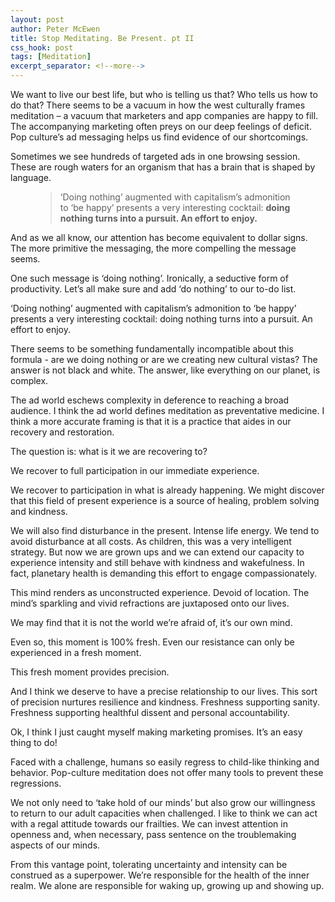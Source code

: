 ```yaml
---
layout: post
author: Peter McEwen
title: Stop Meditating. Be Present. pt II
css_hook: post
tags: [Meditation]
excerpt_separator: <!--more-->
---
```


We want to live our best life, but who is telling us that? Who tells us how to do that? There seems to be a vacuum in how the west culturally frames meditation – a vacuum that marketers and app companies are happy to fill. The accompanying marketing often preys on our deep feelings of deficit. Pop culture’s ad messaging helps us find evidence of our shortcomings.

Sometimes we see hundreds of targeted ads in one browsing session. These are rough waters for an organism that has a brain that is shaped by language.

<figure>
<blockquote>
    <p>‘Doing nothing’ augmented with capitalism’s admonition to ‘be happy’ presents a very interesting cocktail: <b>doing nothing turns into a pursuit. An effort to enjoy.</b></p>
</blockquote>
</figure>

And as we all know, our attention has become equivalent to dollar signs. The more primitive the messaging, the more compelling the message seems.

One such message is ‘doing nothing’.  Ironically, a seductive form of productivity. Let’s all make sure and add ‘do nothing’ to our to-do list.

‘Doing nothing’ augmented with capitalism’s admonition to ‘be happy’ presents a very interesting cocktail: doing nothing turns into a pursuit. An effort to enjoy.   

There seems to be something fundamentally incompatible about this formula - are we doing nothing or are we creating new cultural vistas? The answer is not black and white. The answer, like everything on our planet, is complex.

The ad world eschews complexity in deference to reaching a broad audience. I think the ad world defines meditation as preventative medicine. I think a more accurate framing is that it is a practice that aides in our recovery and restoration.

The question is: what is it we are recovering to?

We recover to full participation in our immediate experience.

We recover to participation in what is already happening. We might discover that this field of present experience is a source of healing, problem solving and kindness.

We will also find disturbance in the present. Intense life energy. We tend to avoid disturbance at all costs. As children, this was a very intelligent strategy. But now we are grown ups and we can extend our capacity to experience intensity and still behave with kindness and wakefulness. In fact, planetary health is demanding this effort to engage compassionately.

This mind renders as unconstructed experience. Devoid of location. The mind’s sparkling and vivid refractions are juxtaposed onto our lives.

We may find that it is not the world we’re afraid of, it’s our own mind.

Even so, this moment is 100% fresh. Even our resistance can only be experienced in a fresh moment.

This fresh moment provides precision.

And I think we deserve to have a precise relationship to our lives. This sort of precision nurtures resilience and kindness. Freshness supporting sanity. Freshness supporting healthful dissent and personal accountability.

Ok, I think I just caught myself making marketing promises. It’s an easy thing to do!

Faced with a challenge, humans so easily regress to child-like thinking and behavior. Pop-culture meditation does not offer many tools to prevent these regressions.

We not only need to ‘take hold of our minds’ but also grow our willingness to return to our adult capacities when challenged. I like to think we can act with a regal attitude towards our frailties. We can invest attention in openness and, when necessary, pass sentence on the troublemaking aspects of our minds.

From this vantage point, tolerating uncertainty and intensity can be construed as a superpower. We’re responsible for the health of the inner realm. We alone are responsible for waking up, growing up and showing up.
